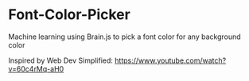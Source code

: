 # Font-Color-Picker
Machine learning using Brain.js to pick a font color for any background color

Inspired by Web Dev Simplified: https://www.youtube.com/watch?v=60c4rMq-aH0